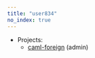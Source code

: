 ```yaml
---
title: "user834"
no_index: true
---
```


* Projects:
  * [caml-foreign](/projects/caml-foreign/) (admin)